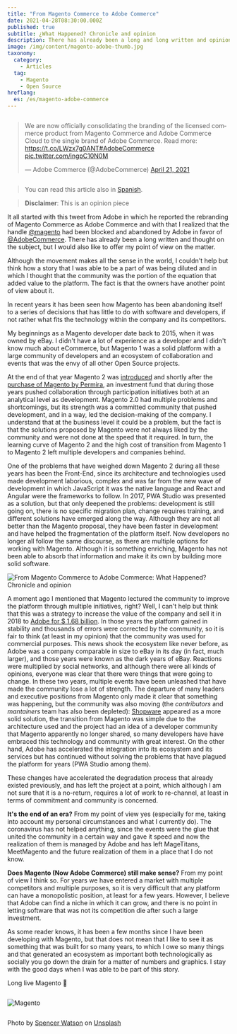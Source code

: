 ```yaml
---
title: "From Magento Commerce to Adobe Commerce"
date: 2021-04-28T08:30:00.000Z
published: true
subtitle: ¿What Happened? Chronicle and opinion
description: There has already been a long and long written and opinion on the subject. In this post I offer my point of view on the evolution of Magento these years.
image: /img/content/magento-adobe-thumb.jpg
taxonomy:
  category:
    - Articles
  tag:
    - Magento
    - Open Source
hreflang:
  es: /es/magento-adobe-commerce
---
```


<div class="columns" style="justify-content: center">
<div class="column col-6 col-sm-10">

<blockquote class="twitter-tweet"><p lang="en" dir="ltr">We are now officially consolidating the branding of the licensed commerce product from Magento Commerce and Adobe Commerce Cloud to the single brand of Adobe Commerce. Read more: <a href="https://t.co/LWzx7g0ANT">https://t.co/LWzx7g0ANT</a><a href="https://twitter.com/hashtag/AdobeCommerce?src=hash&amp;ref_src=twsrc%5Etfw">#AdobeCommerce</a> <a href="https://t.co/ingpC10N0M">pic.twitter.com/ingpC10N0M</a></p>&mdash; Adobe Commerce (@AdobeCommerce) <a href="https://twitter.com/AdobeCommerce/status/1384907699272421377?ref_src=twsrc%5Etfw">April 21, 2021</a></blockquote>

</div>
</div>

> You can read this article also in [Spanish](/es/magento-adobe-commerce).

> **Disclaimer**: This is an opinion piece

It all started with this tweet from Adobe in which he reported the rebranding of Magento Commerce as Adobe Commerce and with that I realized that the handle [@magento](https://twitter.com/magento) had been blocked and abandoned by Adobe in favor of [@AdobeCommerce](https://twitter.com/AdobeCommerce). There has already been a long written and thought on the subject, but I would also like to offer my point of view on the matter.

Although the movement makes all the sense in the world, I couldn't help but think how a story that I was able to be a part of was being diluted and in which I thought that the community was the portion of the equation that added value to the platform. The fact is that the owners have another point of view about it.

In recent years it has been seen how Magento has been abandoning itself to a series of decisions that has little to do with software and developers, if not rather what fits the technology within the company and its competitors.

My beginnings as a Magento developer date back to 2015, when it was owned by eBay. I didn't have a lot of experience as a developer and I didn't know much about eCommerce, but Magento 1 was a solid platform with a large community of developers and an ecosystem of collaboration and events that was the envy of all other Open Source projects.

At the end of that year Magento 2 was [introduced](https://magento.com/blog/technical/magento-2-merchant-beta-release) and shortly after the [purchase of Magento by Permira](https://web.archive.org/web/20151109034401/http://magento.com/letter-from-our-ceo), an investment fund that during those years pushed collaboration through participation initiatives both at an analytical level as development. Magento 2.0 had multiple problems and shortcomings, but its strength was a committed community that pushed development, and in a way, led the decision-making of the company. I understand that at the business level it could be a problem, but the fact is that the solutions proposed by Magento were not always liked by the community and were not done at the speed that it required. In turn, the learning curve of Magento 2 and the high cost of transition from Magento 1 to Magento 2 left multiple developers and companies behind.

One of the problems that have weighed down Magento 2 during all these years has been the Front-End, since its architecture and technologies used made development laborious, complex and was far from the new wave of development in which JavaScript it was the native language and React and Angular were the frameworks to follow. In 2017, PWA Studio was presented as a solution, but that only deepened the problems: development is still going on, there is no specific migration plan, change requires training, and different solutions have emerged along the way. Although they are not all better than the Magento proposal, they have been faster in development and have helped the fragmentation of the platform itself. Now developers no longer all follow the same discourse, as there are multiple options for working with Magento. Although it is something enriching, Magento has not been able to absorb that information and make it its own by building more solid software.

![From Magento Commerce to Adobe Commerce: What Happened? Chronicle and opinion](/img/content/magento-adobe-hero.jpg)

A moment ago I mentioned that Magento lectured the community to improve the platform through multiple initiatives, right? Well, I can't help but think that this was a strategy to increase the value of the company and sell it in 2018 to [Adobe for $ 1.68 billion](https://news.adobe.com/news/news-details/2018/Adobe-to-Acquire-Magento-Commerce/default.aspx). In those years the platform gained in stability and thousands of errors were corrected by the community, so it is fair to think (at least in my opinion) that the community was used for commercial purposes. This news shook the ecosystem like never before, as Adobe was a company comparable in size to eBay in its day (in fact, much larger), and those years were known as the dark years of eBay. Reactions were multiplied by social networks, and although there were all kinds of opinions, everyone was clear that there were things that were going to change. In these two years, multiple events have been unleashed that have made the community lose a lot of strength. The departure of many leaders and executive positions from Magento only made it clear that something was happening, but the community was also moving (the _contributors_ and _mantainers_ team has also been depleted): [Shopware](https://www.shopware.com/en/) appeared as a more solid solution, the transition from Magento was simple due to the architecture used and the project had an idea of ​​a developer community that Magento apparently no longer shared, so many developers have have embraced this technology and community with great interest. On the other hand, Adobe has accelerated the integration into its ecosystem and its services but has continued without solving the problems that have plagued the platform for years (PWA Studio among them).

These changes have accelerated the degradation process that already existed previously, and has left the project at a point, which although I am not sure that it is a no-return, requires a lot of work to re-channel, at least in terms of commitment and community is concerned.

**It's the end of an era?** From my point of view yes (especially for me, taking into account my personal circumstances and what I currently do). The coronavirus has not helped anything, since the events were the glue that united the community in a certain way and gave it speed and now the realization of them is managed by Adobe and has left MageTitans, MeetMagento and the future realization of them in a place that I do not know.

**Does Magento (Now Adobe Commerce) still make sense?** From my point of view I think so. For years we have entered a market with multiple competitors and multiple purposes, so it is very difficult that any platform can have a monopolistic position, at least for a few years. However, I believe that Adobe can find a niche in which it can grow, and there is no point in letting software that was not its competition die after such a large investment.

As some reader knows, it has been a few months since I have been developing with Magento, but that does not mean that I like to see it as something that was built for so many years, to which I owe so many things and that generated an ecosystem as important both technologically as socially you go down the drain for a matter of numbers and graphics. I stay with the good days when I was able to be part of this story.

Long live Magento 🙂

<div class="columns" style="justify-content: center">
<div class="column col-3 col-sm-5">

![Magento](/img/content/magento-adobe-magento-logo.svg)

</div>
</div>

<span>Photo by <a href="https://unsplash.com/@thebrownspy?utm_source=unsplash&utm_medium=referral&utm_content=creditCopyText">Spencer Watson</a> on <a href="https://unsplash.com/s/photos/sunset?utm_source=unsplash&utm_medium=referral&utm_content=creditCopyText">Unsplash</a>
</span>
